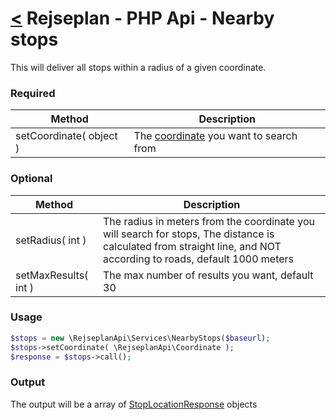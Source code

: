 [<](../index.md) Rejseplan - PHP Api - Nearby stops
=========================

This will deliver all stops within a radius of a given coordinate.

### Required

| Method | Description |
| --- | --- |
| setCoordinate( object ) | The [coordinate](../index.md#coordinate) you want to search from

### Optional

| Method | Description |
| --- | --- |
| setRadius( int ) | The radius in meters from the coordinate you will search for stops, The distance is calculated from straight line, and NOT according to roads, default 1000 meters
| setMaxResults( int ) | The max number of results you want, default 30

### Usage

```php
$stops = new \RejseplanApi\Services\NearbyStops($baseurl);
$stops->setCoordinate( \RejseplanApi\Coordinate );
$response = $stops->call();
```

### Output

The output will be a array of [StopLocationResponse](../Response/StopLocationResponse.md) objects
